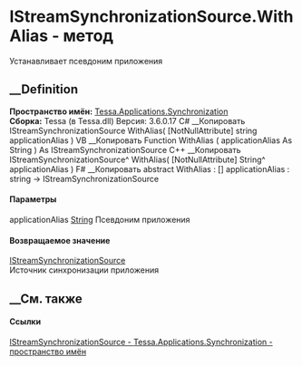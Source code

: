# IStreamSynchronizationSource.WithAlias - метод
Устанавливает псевдоним приложения
## __Definition
 **Пространство имён:**
[Tessa.Applications.Synchronization](N_Tessa_Applications_Synchronization.htm)  
 **Сборка:** Tessa (в Tessa.dll) Версия: 3.6.0.17
C# __Копировать
     IStreamSynchronizationSource WithAlias(
    	[NotNullAttribute] string applicationAlias
    )
VB __Копировать
     Function WithAlias ( 
    	<NotNullAttribute> applicationAlias As String
    ) As IStreamSynchronizationSource
C++ __Копировать
    IStreamSynchronizationSource^ WithAlias(
    	[NotNullAttribute] String^ applicationAlias
    )
F# __Копировать
     abstract WithAlias : 
            [<NotNullAttribute>] applicationAlias : string -> IStreamSynchronizationSource 
#### Параметры
applicationAlias
[String](https://learn.microsoft.com/dotnet/api/system.string)
    Псевдоним приложения
#### Возвращаемое значение
[IStreamSynchronizationSource](T_Tessa_Applications_Synchronization_IStreamSynchronizationSource.htm)  
Источник синхронизации приложения
##  __См. также
#### Ссылки
[IStreamSynchronizationSource -
](T_Tessa_Applications_Synchronization_IStreamSynchronizationSource.htm)
[Tessa.Applications.Synchronization - пространство
имён](N_Tessa_Applications_Synchronization.htm)
